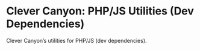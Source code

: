 # Clever Canyon: PHP/JS Utilities (Dev Dependencies)

Clever Canyon’s utilities for PHP/JS (dev dependencies).

